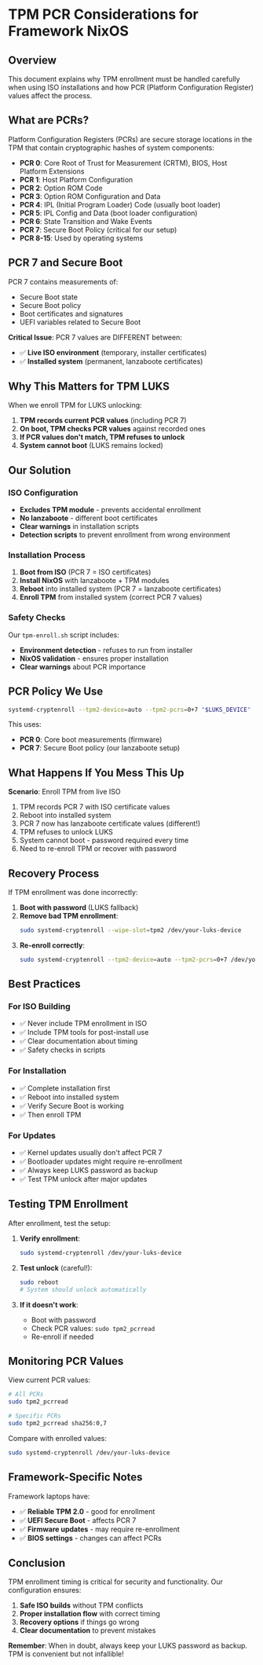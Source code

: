 # TPM PCR Considerations for Framework NixOS

## Overview

This document explains why TPM enrollment must be handled carefully when using ISO installations and how PCR (Platform Configuration Register) values affect the process.

## What are PCRs?

Platform Configuration Registers (PCRs) are secure storage locations in the TPM that contain cryptographic hashes of system components:

- **PCR 0**: Core Root of Trust for Measurement (CRTM), BIOS, Host Platform Extensions
- **PCR 1**: Host Platform Configuration  
- **PCR 2**: Option ROM Code
- **PCR 3**: Option ROM Configuration and Data
- **PCR 4**: IPL (Initial Program Loader) Code (usually boot loader)
- **PCR 5**: IPL Config and Data (boot loader configuration)
- **PCR 6**: State Transition and Wake Events
- **PCR 7**: Secure Boot Policy (critical for our setup)
- **PCR 8-15**: Used by operating systems

## PCR 7 and Secure Boot

PCR 7 contains measurements of:
- Secure Boot state
- Secure Boot policy 
- Boot certificates and signatures
- UEFI variables related to Secure Boot

**Critical Issue**: PCR 7 values are DIFFERENT between:
- ✅ **Live ISO environment** (temporary, installer certificates)
- ✅ **Installed system** (permanent, lanzaboote certificates)

## Why This Matters for TPM LUKS

When we enroll TPM for LUKS unlocking:

1. **TPM records current PCR values** (including PCR 7)
2. **On boot, TPM checks PCR values** against recorded ones
3. **If PCR values don't match, TPM refuses to unlock**
4. **System cannot boot** (LUKS remains locked)

## Our Solution

### ISO Configuration
- **Excludes TPM module** - prevents accidental enrollment
- **No lanzaboote** - different boot certificates
- **Clear warnings** in installation scripts
- **Detection scripts** to prevent enrollment from wrong environment

### Installation Process
1. **Boot from ISO** (PCR 7 = ISO certificates)
2. **Install NixOS** with lanzaboote + TPM modules
3. **Reboot** into installed system (PCR 7 = lanzaboote certificates)
4. **Enroll TPM** from installed system (correct PCR 7 values)

### Safety Checks

Our `tpm-enroll.sh` script includes:
- **Environment detection** - refuses to run from installer
- **NixOS validation** - ensures proper installation
- **Clear warnings** about PCR importance

## PCR Policy We Use

```bash
systemd-cryptenroll --tpm2-device=auto --tpm2-pcrs=0+7 "$LUKS_DEVICE"
```

This uses:
- **PCR 0**: Core boot measurements (firmware)
- **PCR 7**: Secure Boot policy (our lanzaboote setup)

## What Happens If You Mess This Up

**Scenario**: Enroll TPM from live ISO

1. TPM records PCR 7 with ISO certificate values
2. Reboot into installed system
3. PCR 7 now has lanzaboote certificate values (different!)
4. TPM refuses to unlock LUKS
5. System cannot boot - password required every time
6. Need to re-enroll TPM or recover with password

## Recovery Process

If TPM enrollment was done incorrectly:

1. **Boot with password** (LUKS fallback)
2. **Remove bad TPM enrollment**:
   ```bash
   sudo systemd-cryptenroll --wipe-slot=tpm2 /dev/your-luks-device
   ```
3. **Re-enroll correctly**:
   ```bash
   sudo systemd-cryptenroll --tpm2-device=auto --tpm2-pcrs=0+7 /dev/your-luks-device
   ```

## Best Practices

### For ISO Building
- ✅ Never include TPM enrollment in ISO
- ✅ Include TPM tools for post-install use
- ✅ Clear documentation about timing
- ✅ Safety checks in scripts

### For Installation
- ✅ Complete installation first
- ✅ Reboot into installed system
- ✅ Verify Secure Boot is working
- ✅ Then enroll TPM

### For Updates
- ✅ Kernel updates usually don't affect PCR 7
- ✅ Bootloader updates might require re-enrollment
- ✅ Always keep LUKS password as backup
- ✅ Test TPM unlock after major updates

## Testing TPM Enrollment

After enrollment, test the setup:

1. **Verify enrollment**:
   ```bash
   sudo systemd-cryptenroll /dev/your-luks-device
   ```

2. **Test unlock** (careful!):
   ```bash
   sudo reboot
   # System should unlock automatically
   ```

3. **If it doesn't work**:
   - Boot with password
   - Check PCR values: `sudo tpm2_pcrread`
   - Re-enroll if needed

## Monitoring PCR Values

View current PCR values:
```bash
# All PCRs
sudo tpm2_pcrread

# Specific PCRs
sudo tpm2_pcrread sha256:0,7
```

Compare with enrolled values:
```bash
sudo systemd-cryptenroll /dev/your-luks-device
```

## Framework-Specific Notes

Framework laptops have:
- ✅ **Reliable TPM 2.0** - good for enrollment
- ✅ **UEFI Secure Boot** - affects PCR 7
- ✅ **Firmware updates** - may require re-enrollment
- ✅ **BIOS settings** - changes can affect PCRs

## Conclusion

TPM enrollment timing is critical for security and functionality. Our configuration ensures:

1. **Safe ISO builds** without TPM conflicts
2. **Proper installation flow** with correct timing
3. **Recovery options** if things go wrong
4. **Clear documentation** to prevent mistakes

**Remember**: When in doubt, always keep your LUKS password as backup. TPM is convenient but not infallible!
